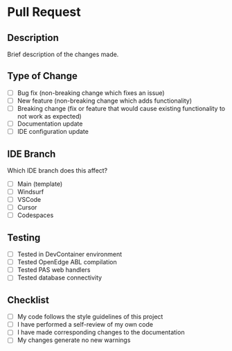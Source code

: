 # Pull Request

## Description
Brief description of the changes made.

## Type of Change
- [ ] Bug fix (non-breaking change which fixes an issue)
- [ ] New feature (non-breaking change which adds functionality)
- [ ] Breaking change (fix or feature that would cause existing functionality to not work as expected)
- [ ] Documentation update
- [ ] IDE configuration update

## IDE Branch
Which IDE branch does this affect?
- [ ] Main (template)
- [ ] Windsurf
- [ ] VSCode
- [ ] Cursor
- [ ] Codespaces

## Testing
- [ ] Tested in DevContainer environment
- [ ] Tested OpenEdge ABL compilation
- [ ] Tested PAS web handlers
- [ ] Tested database connectivity

## Checklist
- [ ] My code follows the style guidelines of this project
- [ ] I have performed a self-review of my own code
- [ ] I have made corresponding changes to the documentation
- [ ] My changes generate no new warnings

